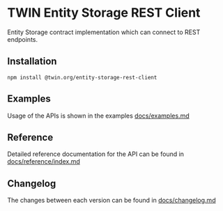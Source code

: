 # TWIN Entity Storage REST Client

Entity Storage contract implementation which can connect to REST endpoints.

## Installation

```shell
npm install @twin.org/entity-storage-rest-client
```

## Examples

Usage of the APIs is shown in the examples [docs/examples.md](docs/examples.md)

## Reference

Detailed reference documentation for the API can be found in [docs/reference/index.md](docs/reference/index.md)

## Changelog

The changes between each version can be found in [docs/changelog.md](docs/changelog.md)

